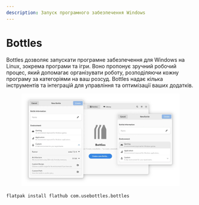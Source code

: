 ```yaml
---
description: Запуск програмного забезпечення Windows
---
```


# Bottles

Bottles дозволяє запускати програмне забезпечення для Windows на Linux, зокрема програми та ігри. Воно пропонує зручний робочий процес, який допомагає організувати роботу, розподіляючи кожну програму за категоріями на ваш розсуд. Bottles надає кілька інструментів та інтеграцій для управління та оптимізації ваших додатків.

<figure><img src="../../.gitbook/assets/image (77).png" alt=""><figcaption></figcaption></figure>

```bash
flatpak install flathub com.usebottles.bottles
```
